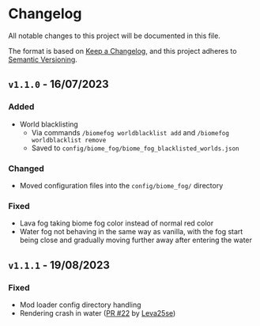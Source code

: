 # Changelog

All notable changes to this project will be documented in this file.

The format is based on [Keep a Changelog](https://keepachangelog.com/en/1.0.0/),
and this project adheres to [Semantic Versioning](https://semver.org/spec/v2.0.0.html).

## `v1.1.0` - 16/07/2023

### Added

- World blacklisting
  - Via commands `/biomefog worldblacklist add` and `/biomefog worldblacklist remove`
  - Saved to `config/biome_fog/biome_fog_blacklisted_worlds.json`

### Changed

- Moved configuration files into the `config/biome_fog/` directory

### Fixed

- Lava fog taking biome fog color instead of normal red color
- Water fog not behaving in the same way as vanilla, with the fog start being close and gradually moving further away
  after entering the water

## `v1.1.1` - 19/08/2023

### Fixed

- Mod loader config directory handling
- Rendering crash in water ([PR #22](https://github.com/Steveplays28/biome-fog/pull/22) by [Leva25se](https://github.com/Leva25se))
